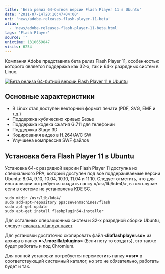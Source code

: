 ```yaml
---
title: 'Бета релиз 64-битной версии Flash Player 11 в Ubuntu'
date: '2011-07-14T20:10:47+04:00'
uri: 'news/adobe-releases-flash-player-11-beta'
alias: 
  - 'news/adobe-releases-flash-player-11-beta.html'
tags: 'Flash Player'
source: ''
unixtime: 1310659847
visits: 6254
---
```

Компания Adobe представила бета релиз Flash Player 11, особенностью которого является поддержка как 32-х, так и 64-х разрядных систем в Linux.

[![Бета релиза 64-битной версии Flash Player 11 в Ubuntu](img/2011/07/14/20-00/flash-11-5937444700-o.jpg)](img/2011/07/14/20-00/flash-11-5937444700-o.jpg)

## Основные характеристики

*   В Linux стал доступен векторный формат печати (PDF, SVG, EMF и т.д.)
*   Поддержка кубических кривых Безье
*   Поддержка кодека сжатия G.711 для телефонии
*   Поддержка Stage 3D
*   Кодирования видео в H.264/AVC SW
*   Улучшена компрессия SWF файлов

## Установка бета Flash Player 11 в Ubuntu

Установка 64-х разрядной версии Flash Player 11 доступна из специального PPA, который доступен под все поддерживаемые версии Ubuntu: 8.04, 9.10, 10.04, 10.10, 11.04 и 11.10. Следует отметить, что для инсталляции потребуется создать папку «/usr/lib/kde4/», в том случае если в системе не установлена KDE SC.

```
sudo mkdir /usr/lib/kde4/ 
sudo add-apt-repository ppa:sevenmachines/flash
sudo apt-get update
sudo apt-get install flashplugin64-installer
```

Для остальных операционных систем и 32-х разрядной сборки Ubuntu, следует [скачать «.tar.gz» пакет](http://labs.adobe.com/downloads/flashplayer11.html).

Для установки достаточно скопировать файл **«libflashplayer.so»** из архива в папку **«~/.mozilla/plugins»** (Если нету то создать), это также будет работать и под Chromium.

Для полной установки потребуется переместить папку **«usr»** в соответствующий системный каталог, но это не обязательно, работать будет и так.
